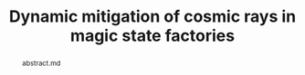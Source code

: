 ---
title: "Dynamic mitigation of cosmic rays in magic state factories"
layout: project
publisher: 
image: 
abstract: abstract.md
items:
authors:

contributions:
  - "Conceived of the idea of quickly detecting cosmic rays in a magic state factory and selectively turning off parts of the factory in response."
  - ""
thingslearned:
  - short: "Managing a team"
    long: "This was my first larger-group project which I primarily led. ...TODO"
  - short: "Rare event sampling"
    long: "As a computer systems researcher, my first instinct to calculate the time overhead of this approach was to directly run Monte Carlo simulations of cosmic ray events during the operation of the factory. ...TODO"
---